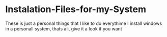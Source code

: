 # Instalation-Files-for-my-System
These is just a personal things that I like to do everythime I install windows in a personall system, thats all, give it a look if you want
